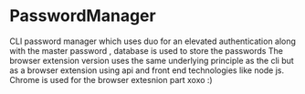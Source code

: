 # PasswordManager
CLI password manager which uses duo for an elevated authentication along with the master password , database is used to store the passwords
The browser extension version uses the same underlying principle as the cli but as a browser extension using api and front end technologies like node js. Chrome is used for the browser extesnion part xoxo :)
